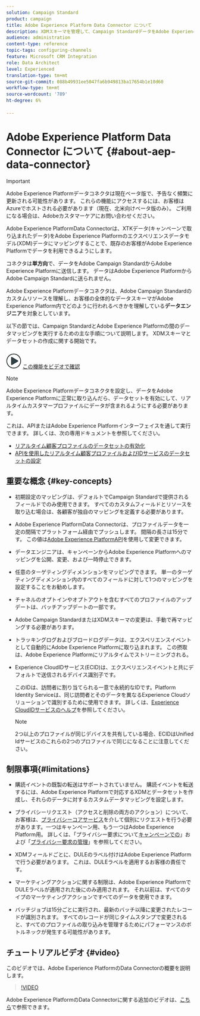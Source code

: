 ```yaml
---
solution: Campaign Standard
product: campaign
title: Adobe Experience Platform Data Connector について
description: XDMスキーマを管理して、Campaign StandardデータをAdobe Experience Platformで利用できるようにします。
audience: administration
content-type: reference
topic-tags: configuring-channels
feature: Microsoft CRM Integration
role: Data Architect
level: Experienced
translation-type: tm+mt
source-git-commit: 088b49931ee5047fa6b949813ba17654b1e10d60
workflow-type: tm+mt
source-wordcount: '789'
ht-degree: 6%

---
```



# Adobe Experience Platform Data Connector について {#about-aep-data-connector}

>[!IMPORTANT]
>
>Adobe Experience Platformデータコネクタは現在ベータ版で、予告なく頻繁に更新される可能性があります。 これらの機能にアクセスするには、お客様はAzureでホストされる必要があります（現在、北米向けベータ版のみ）。 ご利用になる場合は、Adobeカスタマーケアにお問い合わせください。

Adobe Experience PlatformData Connectorは、XTKデータ(キャンペーンで取り込まれたデータ)をAdobe Experience Platformのエクスペリエンスデータモデル(XDM)データにマッピングすることで、既存のお客様がAdobe Experience Platformでデータを利用できるようにします。

コネクタは&#x200B;**単方向**&#x200B;で、データをAdobe Campaign StandardからAdobe Experience Platformに送信します。 データはAdobe Experience PlatformからAdobe Campaign Standardに送られません。

Adobe Experience Platformデータコネクタは、Adobe Campaign Standardのカスタムリソースを理解し、お客様の全体的なデータスキーマがAdobe Experience Platform内でどのように行われるべきかを理解している&#x200B;**データエンジニア**&#x200B;を対象としています。

以下の節では、Campaign StandardとAdobe Experience Platformの間のデータマッピングを実行するための主な手順について説明します。 XDMスキーマとデータセットの作成に関する開始です。

![](assets/do-not-localize/how-to-video.png) [この機能をビデオで確認](#video)

>[!NOTE]
>Adobe Experience Platformデータコネクタを設定し、データをAdobe Experience Platformに正常に取り込んだら、データセットを有効にして、リアルタイムカスタマープロファイルにデータが含まれるようにする必要があります。
>
>これは、APIまたはAdobe Experience Platformインターフェイスを通して実行できます。 詳しくは、次の専用ドキュメントを参照してください。
>
>* [リアルタイム顧客プロファイルのデータセットの有効化](https://docs.adobe.com/content/help/en/experience-platform/rtcdp/datasets/dataset.html)
>* [APIを使用したリアルタイム顧客プロファイルおよびIDサービスのデータセットの設定](https://docs.adobe.com/content/help/en/experience-platform/catalog/api/getting-started.html)


## 重要な概念 {#key-concepts}

* 初期設定のマッピングは、デフォルトでCampaign Standardで提供されるフィールドでのみ使用できます。 すべてのカスタムフィールドとリソースを取り込む場合は、各顧客が独自のマッピングを定義する必要があります。

* Adobe Experience PlatformData Connectorは、プロファイルデータを一定の間隔でプラットフォーム経由でプッシュ&#x200B;します。 間隔の長さは15分です。 この値は[Adobe Experience PlatformAPI](https://docs.adobe.com/content/help/en/experience-platform/ingestion/home.html)を使用して変更できます。

* データエンジニアは、キャンペーンからAdobe Experience Platformへのマッピングを公開、変更、および一時停止できます。

* 任意のターゲティングディメンションをマッピングできます。 単一のターゲティングディメンション内のすべてのフィールドに対して1つのマッピングを設定することをお勧めします。

* チャネルのオプトインやオプトアウトを含むすべてのプロファイルのアップデートは、バッチアップデートの一部です。

* Adobe Campaign StandardまたはXDMスキーマの変更は、手動で再マッピングする必要があり&#x200B;ます。

* トラッキングログおよびブロードログデータは、エクスペリエンスイベントとして自動的にAdobe Experience Platformに取り込まれます。 この摂取は、Adobe Experience Platformにリアルタイムでストリーミングされる。

* Experience CloudIDサービス(ECID)は、エクスペリエンスイベントと共にデフォルトで送信されるデバイス識別子です。

   このIDは、訪問者に割り当てられる一意で永続的なIDです。Platform Identity Serviceは、同じ訪問者とそのデータを異なるExperience Cloudソリューションで識別するために使用できます。 詳しくは、[Experience CloudIDサービスのヘルプ](https://docs.adobe.com/content/help/ja-JP/id-service/using/home.translate.html)を参照してください。

   >[!NOTE]
   >
   >2つ以上のプロファイルが同じデバイスを共有している場合、ECIDはUnified Idサービスのこれらの2つのプロファイルで同じになることに注意してください。

## 制限事項{#limitations}

* 購読イベントの既製の転送はサポートされていません。 購読イベントを転送するには、Adobe Experience Platformで対応するXDMとデータセットを作成し、それらのデータに対するカスタムデータマッピングを設定します。

* プライバシーリクエスト（アクセスと削除の両方のアクション）について、お客様は、[プライバシーコアサービス](https://docs.adobe.com/content/help/en/experience-platform/privacy/home.html#how-to-use-privacy-service-to-manage-privacy-job-requests)を介して個別にリクエストを行う必要があります。一つはキャンペーン用、もう一つはAdobe Experience Platform用。 詳しくは、「プライバシー要求について[キャンペーンでの](https://helpx.adobe.com/jp/campaign/kb/acs-privacy.html#righttoaccess)」および「[プライバシー要求の管理](https://helpx.adobe.com/jp/campaign/kb/acs-privacy.html#ManagingPrivacyRequests)」を参照してください。

* XDMフィールドごとに、DULEのラベル付けはAdobe Experience Platformで行う必要があります。 これは、DULEラベルを適用するお客様の責任です。

* マーケティングアクションに関する制限は、Adobe Experience PlatformでDULEラベルが適用された後にのみ適用されます。 それ以前は、すべてのタイプのマーケティングアクションですべてのデータを使用できます。

* バッチジョブは15分ごとに実行され、最新のバッチ以降に変更されたレコードが識別されます。 すべてのレコードが同じタイムスタンプで変更されると、すべてのプロファイルの取り込みを管理するためにパフォーマンスのボトルネックが発生する可能性があります。

## チュートリアルビデオ {#video}

このビデオでは、Adobe Experience PlatformのData Connectorの概要を説明します。

>[!VIDEO](https://video.tv.adobe.com/v/27304?quality=12&captions=eng)

Adobe Experience PlatformのData Connectorに関する追加のビデオは、[こちら](https://docs.adobe.com/content/help/ja-JP/campaign-standard-learn/tutorials/administrating/adobe-experience-platform-data-connector/understanding-the-adobe-experience-platform-data-connector.translate.html)で参照できます。
